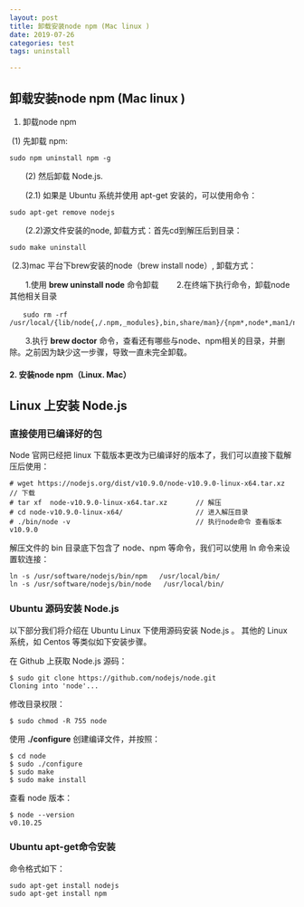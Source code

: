 ```yaml
---
layout: post
title: 卸载安装node npm (Mac linux )
date: 2019-07-26
categories: test
tags: uninstall

---
```


## 卸载安装node npm (Mac linux )

1. 卸载node npm

​      (1) 先卸载 npm:

```
sudo npm uninstall npm -g
```

　　(2) 然后卸载 Node.js.

　　(2.1) 如果是 Ubuntu 系统并使用 apt-get 安装的，可以使用命令：

```
sudo apt-get remove nodejs
```

　　(2.2)源文件安装的node, 卸载方式：首先cd到解压后到目录：　

```
sudo make uninstall
```

​     (2.3)mac 平台下brew安装的node（brew install node）, 卸载方式：

　　1.使用 **brew uninstall node** 命令卸载
　　2.在终端下执行命令，卸载node其他相关目录

```
　　sudo rm -rf /usr/local/{lib/node{,/.npm,_modules},bin,share/man}/{npm*,node*,man1/node*}
```

　　3.执行 **brew doctor** 命令，查看还有哪些与node、npm相关的目录，并删除。之前因为缺少这一步骤，导致一直未完全卸载。

#### 2. 安装node npm（Linux. Mac）

## Linux 上安装 Node.js

### 直接使用已编译好的包

Node 官网已经把 linux 下载版本更改为已编译好的版本了，我们可以直接下载解压后使用：

```
# wget https://nodejs.org/dist/v10.9.0/node-v10.9.0-linux-x64.tar.xz    // 下载
# tar xf  node-v10.9.0-linux-x64.tar.xz       // 解压
# cd node-v10.9.0-linux-x64/                  // 进入解压目录
# ./bin/node -v                               // 执行node命令 查看版本
v10.9.0
```

解压文件的 bin 目录底下包含了 node、npm 等命令，我们可以使用 ln 命令来设置软连接：

```
ln -s /usr/software/nodejs/bin/npm   /usr/local/bin/ 
ln -s /usr/software/nodejs/bin/node   /usr/local/bin/
```

### Ubuntu 源码安装 Node.js

以下部分我们将介绍在 Ubuntu Linux 下使用源码安装 Node.js 。 其他的 Linux 系统，如 Centos 等类似如下安装步骤。

在 Github 上获取 Node.js 源码：



```
$ sudo git clone https://github.com/nodejs/node.git
Cloning into 'node'...
```

修改目录权限：

```
$ sudo chmod -R 755 node
```

使用 **./configure** 创建编译文件，并按照：

```
$ cd node
$ sudo ./configure
$ sudo make
$ sudo make install
```

查看 node 版本：

```
$ node --version
v0.10.25
```

### Ubuntu apt-get命令安装

命令格式如下：

```
sudo apt-get install nodejs
sudo apt-get install npm
```